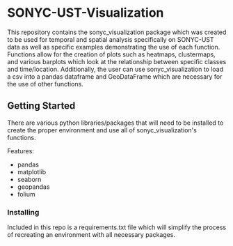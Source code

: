 # SONYC-UST-Visualization

This repository contains the sonyc_visualization package which was created to be used for temporal and spatial analysis specifically on SONYC-UST data as well as specific examples demonstrating the use of each function. Functions allow for the creation of plots such as heatmaps, clustermaps, and various barplots which look at the relationship between specific classes and time/location. Additionally, the user can use sonyc_visualization to load a csv into a pandas dataframe and GeoDataFrame which are necessary for the use of other functions.

## Getting Started

There are various python libraries/packages that will need to be installed to create the proper environment and use all of sonyc_visualization's functions.

Features:
- pandas
- matplotlib
- seaborn
- geopandas
- folium

### Installing

Included in this repo is a requirements.txt file which will simplify the process of recreating an environment with all necessary packages.
